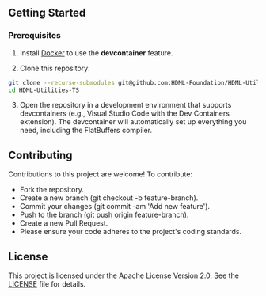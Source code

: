 ## Getting Started

### Prerequisites

1. Install [Docker](https://www.docker.com/get-started) to use the **devcontainer** feature.
   
2. Clone this repository:

```bash
git clone --recurse-submodules git@github.com:HDML-Foundation/HDML-Utilities-TS.git
cd HDML-Utilities-TS
```

3. Open the repository in a development environment that supports devcontainers (e.g., Visual Studio Code with the Dev Containers extension). The devcontainer will automatically set up everything you need, including the FlatBuffers compiler.

## Contributing

Contributions to this project are welcome! To contribute:

- Fork the repository.
- Create a new branch (git checkout -b feature-branch).
- Commit your changes (git commit -am 'Add new feature').
- Push to the branch (git push origin feature-branch).
- Create a new Pull Request.
- Please ensure your code adheres to the project's coding standards.

## License

This project is licensed under the Apache License Version 2.0. See the [LICENSE](https://github.com/HDML-Foundation/HDML-Utilities-TS/blob/main/LICENSE) file for details.